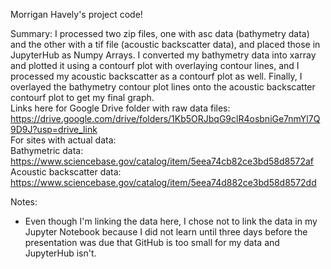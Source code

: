 Morrigan Havely's project code!

Summary: I processed two zip files, one with asc data (bathymetry data) and the other with a tif file (acoustic backscatter data), and placed those in JupyterHub as Numpy Arrays. I converted my bathymetry data into xarray and plotted it using a contourf plot with overlaying contour lines, and I processed my acoustic backscatter as a contourf plot as well. Finally, I overlayed the bathymetry contour plot lines onto the acoustic backscatter contourf plot to get my final graph.
<br>
Links here for Google Drive folder with raw data files: https://drive.google.com/drive/folders/1Kb5ORJbqG9clR4osbniGe7nmYl7Q9D9J?usp=drive_link
<br>
For sites with actual data:
<br>
Bathymetric data: https://www.sciencebase.gov/catalog/item/5eea74cb82ce3bd58d8572af
<br>
Acoustic backscatter data: https://www.sciencebase.gov/catalog/item/5eea74d882ce3bd58d8572dd

Notes:
<br>
* Even though I'm linking the data here, I chose not to link the data in my Jupyter Notebook because I did not learn until three days before the presentation was due that GitHub is too small for my data and JupyterHub isn't.